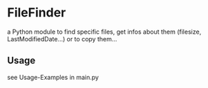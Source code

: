 # FileFinder
a Python module to find specific files, get infos about them 
(filesize, LastModifiedDate...) or to copy them...

## Usage
see Usage-Examples in main.py
